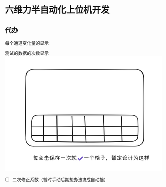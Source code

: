 # 六维力半自动化上位机开发

## 代办

每个通道变化量的显示

测试的数据的次数显示
![image.png](https://raw.githubusercontent.com/Spongzi/note-gen-image-sync/master/2025-04/663f3272-8d05-4e63-a342-efb2fa92bc0f.png)

* [ ]  二次修正系数（暂时手动后期想办法搞成自动挡）
